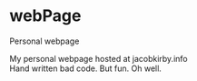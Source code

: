 # webPage
Personal webpage


My personal webpage hosted at jacobkirby.info\
Hand written bad code. But fun. Oh well.
